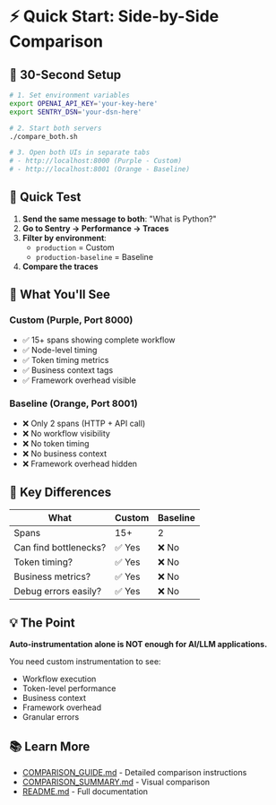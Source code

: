 # ⚡ Quick Start: Side-by-Side Comparison

## 🚀 30-Second Setup

```bash
# 1. Set environment variables
export OPENAI_API_KEY='your-key-here'
export SENTRY_DSN='your-dsn-here'

# 2. Start both servers
./compare_both.sh

# 3. Open both UIs in separate tabs
# - http://localhost:8000 (Purple - Custom)
# - http://localhost:8001 (Orange - Baseline)
```

## 📝 Quick Test

1. **Send the same message to both**: "What is Python?"
2. **Go to Sentry → Performance → Traces**
3. **Filter by environment**:
   - `production` = Custom
   - `production-baseline` = Baseline
4. **Compare the traces**

## 👀 What You'll See

### Custom (Purple, Port 8000)
- ✅ 15+ spans showing complete workflow
- ✅ Node-level timing
- ✅ Token timing metrics
- ✅ Business context tags
- ✅ Framework overhead visible

### Baseline (Orange, Port 8001)
- ❌ Only 2 spans (HTTP + API call)
- ❌ No workflow visibility
- ❌ No token timing
- ❌ No business context
- ❌ Framework overhead hidden

## 🎯 Key Differences

| What | Custom | Baseline |
|------|--------|----------|
| Spans | 15+ | 2 |
| Can find bottlenecks? | ✅ Yes | ❌ No |
| Token timing? | ✅ Yes | ❌ No |
| Business metrics? | ✅ Yes | ❌ No |
| Debug errors easily? | ✅ Yes | ❌ No |

## 💡 The Point

**Auto-instrumentation alone is NOT enough for AI/LLM applications.**

You need custom instrumentation to see:
- Workflow execution
- Token-level performance
- Business context
- Framework overhead
- Granular errors

## 📚 Learn More

- [COMPARISON_GUIDE.md](COMPARISON_GUIDE.md) - Detailed comparison instructions
- [COMPARISON_SUMMARY.md](COMPARISON_SUMMARY.md) - Visual comparison
- [README.md](README.md) - Full documentation



